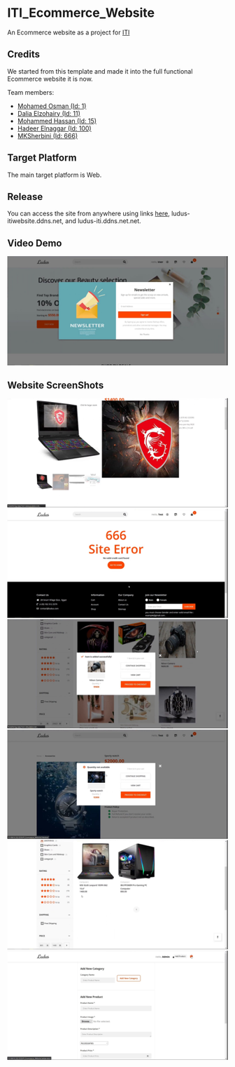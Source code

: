 # ITI_Ecommerce_Website
An Ecommerce website as a project for [ITI](iti.gov.eg/)

## Credits
We started from this template and made it into the full functional Ecommerce website it is now.

Team members:
- [Mohamed Osman  (Id: 1)](https://github.com/Osman969)
- [Dalia Elzohairy  (Id: 11)](https://github.com/DaliaElzohairy96)
- [Mohammed Hassan  (Id: 15)](https://github.com/mhbughdadi)
- [Hadeer Elnaggar  (Id: 100)](https://github.com/hadeerelnaggar)
- [MKSherbini  (Id: 666)](https://github.com/MKSherbini)


## Target Platform

The main target platform is Web.

## Release

You can access the site from anywhere using links [here](15.188.55.103:1919/ITI_Ecommerce_Website), ludus-itiwebsite.ddns.net, and ludus-iti.ddns.net.net.

## Video Demo
[![alt text](Images/Preview/img0.jpg)](https://youtu.be/l2a1AiFzT4M)

## Website ScreenShots

![alt text](Images/Preview/img3.jpg)
![alt text](Images/Preview/img12.jpg)
![alt text](Images/Preview/img7.jpg)
![alt text](Images/Preview/img22.jpg)
![alt text](Images/Preview/img31.jpg)
![alt text](Images/Preview/img44.jpg)
